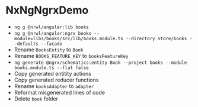 # NxNgNgrxDemo

* `ng g @nrwl/angular:lib books`
* `ng g @nrwl/angular:ngrx books --module=libs/books/src/lib/books.module.ts --directory store/books --defaults --facade`
* Rename `BooksEntity` to `Book`
* Rename `BOOKS_FEATURE_KEY` to `booksFeatureKey` 
* `ng generate @ngrx/schematics:entity Book --project books --module books.module.ts --flat false`
* Copy generated entitity actions
* Copy generated reducer functions
* Rename `booksAdapter` to `adapter`
* Reformat misgenerated lines of code
* Delete `book` folder
